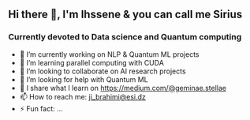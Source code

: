 ##     Hi there 👋, I'm Ihssene & you can call me Sirius
### Currently devoted to Data science and Quantum computing


- 🔭 I’m currently working on NLP & Quantum ML projects
- 🌱 I’m learning parallel computing with CUDA
- 👯 I’m looking to collaborate on AI research projects 
- 🤔 I’m looking for help with Quantum ML  
- 📝 I share what I learn on https://medium.com/@geminae.stellae
- 📫 How to reach me: ji_brahimi@esi.dz
- ⚡ Fun fact: ...

